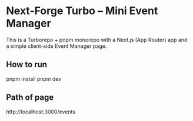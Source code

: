 # Next-Forge Turbo – Mini Event Manager

This is a Turborepo + pnpm monorepo with a Next.js (App Router) app and a simple client-side Event Manager page.

## How to run

pnpm install
pnpm dev

## Path of page

http://localhost:3000/events

